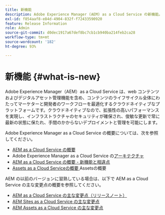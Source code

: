 ```yaml
---
title: 新機能
description: Adobe Experience Manager (AEM) as a Cloud Service の新機能。
exl-id: f854aaf8-e84d-4904-832f-f72433590920
feature: Release Information
role: Admin
source-git-commit: d0dec1917a67def8bc7cb1cb940ba214feb2ca28
workflow-type: tm+mt
source-wordcount: '182'
ht-degree: 93%

---
```


# 新機能 {#what-is-new}

Adobe Experience Manager（AEM）as a Cloud Service は、web コンテンツおよびデジタルアセット管理機能を含め、コンテンツのライフサイクル全体にわたってマーケターと開発者のワークフローを最適化するクラウドネイティブなプラットフォームです。クラウドネイティブなので、拡張性の高いパフォーマンスを実現し、インフラストラクチャのセキュリティが確保され、俊敏な更新で常に最新の状態に保たれ、手間のかからないデプロイメントと管理を可能にします。

Adobe Experience Manager as a Cloud Service の概要については、次を参照してください。
* [AEM as a Cloud Service の概要](/help/overview/introduction.md)
* Adobe Experience Manager as a Cloud Service の[アーキテクチャ](/help/overview/architecture.md)
* [AEM as a Cloud Service の概要 - 新機能と相違点](/help/overview/what-is-new-and-different.md)
* [Assets as a Cloud Serviceの概要 ](/help/assets/overview.md)Assetsの概要

AEM の以前のバージョンに習熟している場合は、以下で AEM as a Cloud Service の主な変更点の概要を参照してください。

* [AEM as a Cloud Service の主な変更点（リリースノート）](/help/release-notes/aem-cloud-changes.md)
* [AEM Sites as a Cloud Service の主な変更点](/help/sites-cloud/sites-cloud-changes.md)
* [AEM Assets as a Cloud Service の主な変更点](/help/assets/assets-cloud-changes.md)
